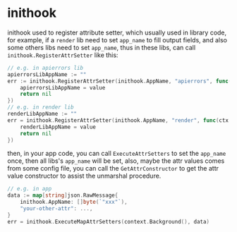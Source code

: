 # inithook

inithook used to register attribute setter, which usually used in library code, for example,
if a `render` lib need to set `app_name` to fill output fields, and also some others libs need to set `app_name`, 
thus in these libs, can call `inithook.RegisterAttrSetter` like this: 

```go
// e.g. in apierrors lib
apierrorsLibAppName := ""
err := inithook.RegisterAttrSetter(inithook.AppName, "apierrors", func(ctx context.Context, value string) error {
    apierrorsLibAppName = value
    return nil
})
// e.g. in render lib
renderLibAppName := ""
err = inithook.RegisterAttrSetter(inithook.AppName, "render", func(ctx context.Context, value string) error {
    renderLibAppName = value
    return nil
})
```

then, in your app code, you can call `ExecuteAttrSetters` to set the `app_name` once, then all libs's `app_name` will be set,
also, maybe the attr values comes from some config file, you can call the `GetAttrConstructor` to get the attr value constructor
to assist the unmarshal procedure.

```go
// e.g. in app
data := map[string]json.RawMessage{
    inithook.AppName: []byte(`"xxx"`),
    "your-other-attr": ...,
}
err = inithook.ExecuteMapAttrSetters(context.Background(), data)
```
